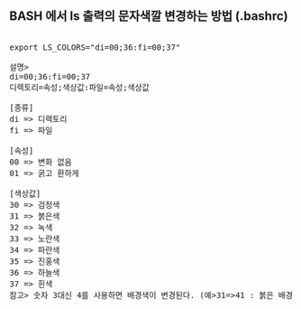 ## BASH 에서 ls 출력의 문자색깔 변경하는 방법 (.bashrc)

<pre>

export LS_COLORS="di=00;36:fi=00;37"

설명>
di=00;36:fi=00;37
디렉토리=속성;색상값:파일=속성;색상값

[종류]
di => 디렉토리
fi => 파일

[속성]
00 => 변화 없음
01 => 굵고 환하게 

[색상값]
30 => 검정색
31 => 붉은색
32 => 녹색
33 => 노란색
34 => 파란색
35 => 진홍색
36 => 하늘색
37 => 흰색
참고> 숫자 3대신 4를 사용하면 배경색이 변경된다. (예>31=>41 : 붉은 배경색)
</pre>
